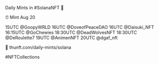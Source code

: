 Daily Mints in #SolanaNFT 🚀

⏰ Mint Aug 20

15UTC @GoopyWRLD
16UTC @DoveofPeaceDAO
16UTC @Daisuki_NFT
16:15UTC @GoChewies
18:30UTC @DeadWolvesNFT
18:30UTC @DeRoulette7
19UTC @AnimenNFT
20UTC @dgaf_nft

🔗 thunft.com/daily-mints/solana

#NFTCollections